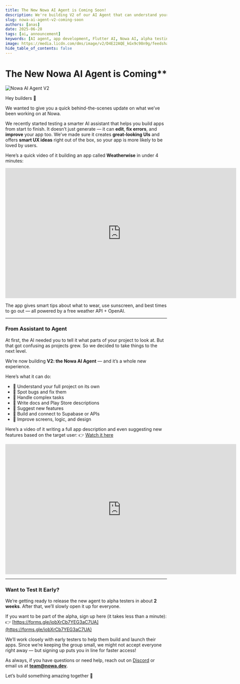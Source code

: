 ```yaml
---
title: The New Nowa AI Agent is Coming Soon!
description: We're building V2 of our AI Agent that can understand your full project, fix bugs, handle complex tasks, and help you build apps from start to finish.
slug: nowa-ai-agent-v2-coming-soon
authors: [anas]
date: 2025-06-28
tags: [ai, announcement]
keywords: [AI agent, app development, Flutter AI, Nowa AI, alpha testing, smart assistant]
image: https://media.licdn.com/dms/image/v2/D4E22AQE_kGx9c98n9g/feedshare-shrink_2048_1536/B4EZZ3P_BbHYAo-/0/1745757404096?e=1753920000&v=beta&t=y-XmhuW5uUJ2o4LRLdI1df1Eu7J6RWDP4kWy0ZMrGBQ
hide_table_of_contents: false
---
```


# The New Nowa AI Agent is Coming**

![Nowa AI Agent V2](https://media.licdn.com/dms/image/v2/D4E22AQE_kGx9c98n9g/feedshare-shrink_2048_1536/B4EZZ3P_BbHYAo-/0/1745757404096?e=1753920000&v=beta&t=y-XmhuW5uUJ2o4LRLdI1df1Eu7J6RWDP4kWy0ZMrGBQ)

Hey builders 👋

We wanted to give you a quick behind-the-scenes update on what we’ve been working on at Nowa.

<!-- truncate -->


We recently started testing a smarter AI assistant that helps you build apps from start to finish. It doesn’t just generate — it can **edit**, **fix errors**, and **improve** your app too. We’ve made sure it creates **great-looking UIs** and offers **smart UX ideas** right out of the box, so your app is more likely to be loved by users.

Here’s a quick video of it building an app called **Weatherwise** in under 4 minutes:

<iframe width="720" height="405" src="https://www.youtube.com/embed/8DZ6Bf_GpZo" title="Build an AI-powered Weather app under 4 minutes with Nowa AI" frameborder="0" allow="accelerometer; autoplay; clipboard-write; encrypted-media; gyroscope; picture-in-picture; web-share" referrerpolicy="strict-origin-when-cross-origin" allowfullscreen></iframe>

The app gives smart tips about what to wear, use sunscreen, and best times to go out — all powered by a free weather API + OpenAI.

---

### From Assistant to Agent

At first, the AI needed you to tell it what parts of your project to look at. But that got confusing as projects grew. So we decided to take things to the next level.

We’re now building **V2: the Nowa AI Agent** — and it’s a whole new experience.

Here’s what it can do:

* 🧠 Understand your full project on its own
* 🔧 Spot bugs and fix them
* 🧩 Handle complex tasks
* 📄 Write docs and Play Store descriptions
* 📐 Suggest new features
* 🔌 Build and connect to Supabase or APIs
* 🎨 Improve screens, logic, and design

Here’s a video of it writing a full app description and even suggesting new features based on the target user:
👉 [Watch it here](https://www.youtube.com/watch?v=DftChtu0dWI)

<iframe width="720" height="405" src="https://www.youtube.com/embed/DftChtu0dWI" title="Nowa AI Agent sneak peek | A Smarter Way to Build Flutter Apps" frameborder="0" allow="accelerometer; autoplay; clipboard-write; encrypted-media; gyroscope; picture-in-picture; web-share" referrerpolicy="strict-origin-when-cross-origin" allowfullscreen></iframe>

---

### Want to Test It Early?

We’re getting ready to release the new agent to alpha testers in about **2 weeks**. After that, we’ll slowly open it up for everyone.

If you want to be part of the alpha, sign up here (it takes less than a minute):
👉 [https://forms.gle/iobXrCb7YEG3aC7UA](https://forms.gle/iobXrCb7YEG3aC7UA)

We’ll work closely with early testers to help them build and launch their apps. Since we’re keeping the group small, we might not accept everyone right away — but signing up puts you in line for faster access!

As always, if you have questions or need help, reach out on [Discord](https://nowa.dev/discord) or email us at **[team@nowa.dev](mailto:team@nowa.dev)**.

Let’s build something amazing together 🚀

